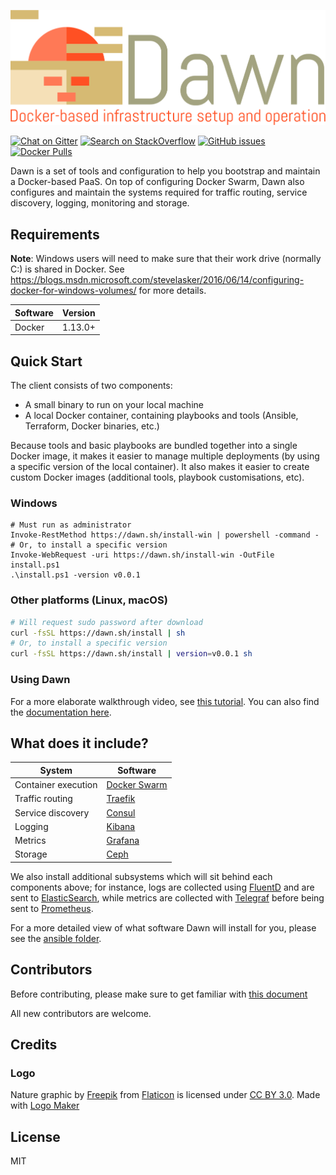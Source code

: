 ![Logo](./logo.png)

[![Chat on Gitter](https://img.shields.io/gitter/room/nwjs/nw.js.svg?style=flat-square)](https://gitter.im/Wizcorp/Dawn)
[![Search on StackOverflow](https://img.shields.io/stackexchange/stackoverflow/t/dawn.svg?style=flat-square)](https://stackoverflow.com/questions/tagged/dawn)
[![GitHub issues](https://img.shields.io/github/issues/Wizcorp/Dawn.svg?style=flat-square)](https://github.com/Wizcorp/Dawn)
[![Docker Pulls](https://img.shields.io/docker/pulls/wizcorp/dawn.svg?style=flat-square)](https://hub.docker.com/r/wizcorp/dawn/)

Dawn is a set of tools and configuration to help you bootstrap and maintain
a Docker-based PaaS. On top of configuring Docker Swarm, Dawn also
configures and maintain the systems required for traffic routing, service
discovery, logging, monitoring and storage.

Requirements
------------

**Note**: Windows users will need to make sure that 
their work drive (normally C:) is shared in Docker.
See https://blogs.msdn.microsoft.com/stevelasker/2016/06/14/configuring-docker-for-windows-volumes/
for more details.

|  Software  | Version |
|------------|---------|
| Docker     | 1.13.0+ |

Quick Start
-----------

The client consists of two components:

  - A small binary to run on your local machine
  - A local Docker container, containing playbooks
    and tools (Ansible, Terraform, Docker binaries, etc.)

Because tools and basic playbooks are bundled together
into a single Docker image, it makes it easier
to manage multiple deployments (by using a specific version of the
local container). It also makes it easier to create custom Docker
images (additional tools, playbook customisations, etc).

### Windows

```posh
# Must run as administrator
Invoke-RestMethod https://dawn.sh/install-win | powershell -command -
# Or, to install a specific version
Invoke-WebRequest -uri https://dawn.sh/install-win -OutFile install.ps1
.\install.ps1 -version v0.0.1
```

### Other platforms (Linux, macOS)

```bash
# Will request sudo password after download
curl -fsSL https://dawn.sh/install | sh
# Or, to install a specific version
curl -fsSL https://dawn.sh/install | version=v0.0.1 sh
```

### Using Dawn

For a more elaborate walkthrough video, see [this tutorial](link-to-asciivideo).
You can also find the [documentation here](https://dawn.sh/docs).

What does it include?
---------------------

|  System                 | Software                                                        |
|-------------------------|-----------------------------------------------------------------|
| Container execution     | [Docker Swarm](https://www.docker.com/products/docker-swarm)    |
| Traffic routing         | [Traefik](https://traefik.io/)                                  |
| Service discovery       | [Consul](https://www.consul.io/)                                |
| Logging                 | [Kibana](https://www.elastic.co/products/kibana)                |
| Metrics                 | [Grafana](https://grafana.net/)                                 |
| Storage                 | [Ceph](https://ceph.com/)                                       |

We also install additional subsystems which will sit behind each components above;
for instance, logs are collected using [FluentD](http://www.fluentd.org/)
and are sent to [ElasticSearch](https://www.elastic.co/products/elasticsearch),
while metrics are collected with [Telegraf](https://github.com/influxdata/telegraf)
before being sent to [Prometheus](https://prometheus.io/).

For a more detailed view of what software Dawn will install for you, please
see the [ansible folder](./docker-image/ansible).

Contributors
------------

Before contributing, please make sure to get familiar with [this document](./CONTRIBUTING.md)

All new contributors are welcome.

Credits
-------

### Logo

Nature graphic by <a href="http://www.flaticon.com/authors/freepik">Freepik</a>
from <a href="http://www.flaticon.com/">Flaticon</a> is licensed under
<a href="http://creativecommons.org/licenses/by/3.0/" title="Creative Commons BY 3.0">CC BY 3.0</a>.
Made with <a href="http://logomakr.com" title="Logo Maker">Logo Maker</a>

License
-------

MIT
